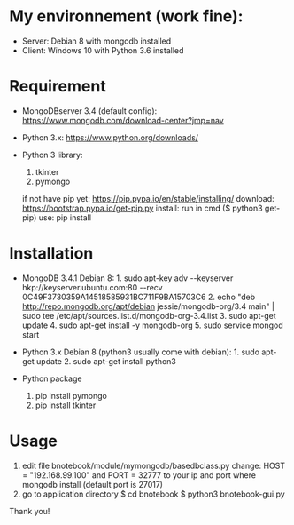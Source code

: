 # My environnement (work fine):
* Server: Debian 8 with mongodb installed
* Client: Windows 10 with Python 3.6 installed


# Requirement
- MongoDBserver 3.4 (default config): https://www.mongodb.com/download-center?jmp=nav
- Python 3.x: https://www.python.org/downloads/
- Python 3 library:
	1. tkinter
	2. pymongo
	
	if not have pip yet: https://pip.pypa.io/en/stable/installing/
	download: https://bootstrap.pypa.io/get-pip.py
	install: run in cmd ($ python3 get-pip)
	use: pip install <package-name>

# Installation
- MongoDB 3.4.1
	Debian 8:
		1. sudo apt-key adv --keyserver hkp://keyserver.ubuntu.com:80 --recv 0C49F3730359A14518585931BC711F9BA15703C6
		2. echo "deb http://repo.mongodb.org/apt/debian jessie/mongodb-org/3.4 main" | sudo tee /etc/apt/sources.list.d/mongodb-org-3.4.list
		3. sudo apt-get update
		4. sudo apt-get install -y mongodb-org
		5. sudo service mongod start

- Python 3.x
	Debian 8 (python3 usually come with debian):
		1. sudo apt-get update
		2. sudo apt-get install python3
- Python package
	1. pip install pymongo
	2. pip install tkinter

# Usage
1. edit file bnotebook/module/mymongodb/basedbclass.py
	change: HOST = "192.168.99.100" and PORT = 32777 to your ip and port where mongodb install (default port is 27017)
2. go to application directory
	$ cd bnotebook
	$ python3 bnotebook-gui.py

Thank you!